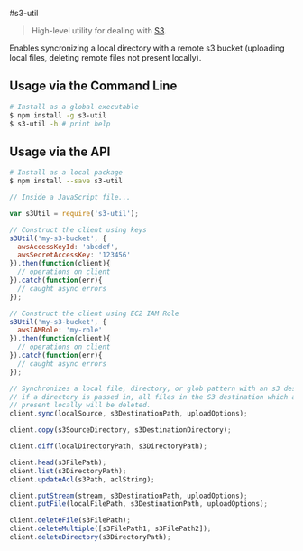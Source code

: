 #s3-util

> High-level utility for dealing with [S3](http://aws.amazon.com/s3/).

Enables syncronizing a local directory with a remote s3 bucket (uploading local files, deleting remote files not present locally).

## Usage via the Command Line
```sh
# Install as a global executable
$ npm install -g s3-util
$ s3-util -h # print help
```

## Usage via the API
```sh
# Install as a local package
$ npm install --save s3-util
```

```javascript
// Inside a JavaScript file...

var s3Util = require('s3-util');

// Construct the client using keys
s3Util('my-s3-bucket', {
  awsAccessKeyId: 'abcdef',
  awsSecretAccessKey: '123456'
}).then(function(client){
  // operations on client
}).catch(function(err){
  // caught async errors
});

// Construct the client using EC2 IAM Role
s3Util('my-s3-bucket', {
  awsIAMRole: 'my-role'
}).then(function(client){
  // operations on client
}).catch(function(err){
  // caught async errors
});

// Synchronizes a local file, directory, or glob pattern with an s3 destination
// if a directory is passed in, all files in the S3 destination which are not
// present locally will be deleted.
client.sync(localSource, s3DestinationPath, uploadOptions);

client.copy(s3SourceDirectory, s3DestinationDirectory);

client.diff(localDirectoryPath, s3DirectoryPath);

client.head(s3FilePath);
client.list(s3DirectoryPath);
client.updateAcl(s3Path, aclString);

client.putStream(stream, s3DestinationPath, uploadOptions);
client.putFile(localFilePath, s3DestinationPath, uploadOptions);

client.deleteFile(s3FilePath);
client.deleteMultiple([s3FilePath1, s3FilePath2]);
client.deleteDirectory(s3DirectoryPath);

```
